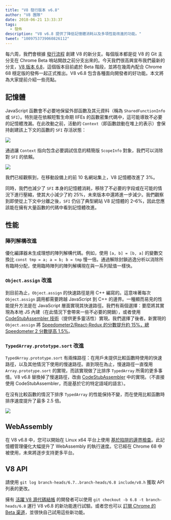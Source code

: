 ```yaml
---
title: "V8 發行版本 v6.8"
author: "V8 團隊"
date: 2018-06-21 13:33:37
tags:
  - 發佈
description: "V8 v6.8 提供了降低記憶體消耗以及多項性能改進的功能。"
tweet: "1009753739060826112"
---
```

每六周，我們會根據 [發行流程](/docs/release-process) 創建 V8 的新分支。每個版本都是從 V8 的 Git 主分支在 Chrome Beta 哨站開啟之前分支出來的。今天我們很高興宣布我們最新的分支，[V8 版本 6.8](https://chromium.googlesource.com/v8/v8.git/+log/branch-heads/6.8)，這個版本目前處於 Beta 階段，並將在幾周內配合 Chrome 68 穩定版的發佈一起正式推出。V8 v6.8 包含各種面向開發者的好功能。本文將為大家提前介紹一些亮點。

<!--truncate-->
## 記憶體

JavaScript 函數會不必要地保留外部函數及其元資料（稱為 `SharedFunctionInfo` 或 `SFI`）。特別是在依賴短暫生命期 IIFEs 的函數密集代碼中，這可能導致不必要的記憶體洩漏。在此改動之前，活動的 `Context`（即函數啟動在堆上的表示）會保持創建該上下文的函數的 `SFI` 存活狀態：

![](/_img/v8-release-68/context-jsfunction-before.svg)

通過讓 `Context` 指向包含必要調試信息的精簡版 `ScopeInfo` 對象，我們可以消除對 `SFI` 的依賴。

![](/_img/v8-release-68/context-jsfunction-after.svg)

我們已經觀察到，在移動設備上的前 10 名網站集上，V8 記憶體改進了 3%。

同時，我們也減少了 `SFI` 本身的記憶體消耗，移除了不必要的字段或在可能的情況下進行壓縮，使其大小減少了約 25%，未來版本中還將進一步減少。我們觀察到即使從上下文中分離之後，`SFI` 仍佔了典型網站 V8 記憶體的 2–6%，因此您應該能在擁有大量函數的代碼中看到記憶體改進。

## 性能

### 陣列解構改進

優化編譯器未生成理想的陣列解構代碼。例如，使用 `[a, b] = [b, a]` 的變數交換比 `const tmp = a; a = b; b = tmp` 慢一倍。通過解除封鎖逃逸分析以消除所有臨時分配，使用臨時陣列的陣列解構現在與一系列賦值一樣快。

### `Object.assign` 改進

到目前為止，`Object.assign` 的快速路徑是用 C++ 編寫的。這意味著每次 `Object.assign` 調用都需要跨越 JavaScript 到 C++ 的邊界。一種顯而易見的性能提升方法是在 JavaScript 層面實現其快速路徑。我們有兩個選擇：要麼將其實現為本地 JS 內建（在此情況下會帶來一些不必要的開銷），或者使用 [CodeStubAssembler 技術](/blog/csa)（提供更多靈活性）實現。我們選擇了後者。新實現的 `Object.assign` 將 [Speedometer2/React-Redux 的分數提升約 15%，總 Speedometer 2 分數提高 1.5%](https://chromeperf.appspot.com/report?sid=d9ea9a2ae7cd141263fde07ea90da835cf28f5c87f17b53ba801d4ac30979558&start_rev=550155&end_rev=552590)。

### `TypedArray.prototype.sort` 改進

`TypedArray.prototype.sort` 有兩條路徑：在用戶未提供比較函數時使用的快速路徑，以及其他情況下使用的慢速路徑。直到現在為止，慢速路徑一直復用 `Array.prototype.sort` 的實現，而該實現做了比排序 `TypedArray` 所需的更多事情。V8 v6.8 替換掉了慢速路徑，改由 [CodeStubAssembler](/blog/csa) 中的實現。（不直接使用 CodeStubAssembler，而是基於它的特定語域的語言）。

在沒有比較函數的情況下排序 `TypedArray` 的性能保持不變，而在使用比較函數時排序速度提升了最多 2.5 倍。

![](/_img/v8-release-68/typedarray-sort.svg)

## WebAssembly

在 V8 v6.8 中，您可以開始在 Linux x64 平台上使用 [基於陷阱的邊界檢查](https://docs.google.com/document/d/17y4kxuHFrVxAiuCP_FFtFA2HP5sNPsCD10KEx17Hz6M/edit)。此記憶體管理優化大幅提升了 WebAssembly 的執行速度。它已經在 Chrome 68 中被使用，未來將逐步支持更多平台。

## V8 API

請使用 `git log branch-heads/6.7..branch-heads/6.8 include/v8.h` 獲取 API 列表的更改。

擁有 [活躍 V8 源代碼結帳](/docs/source-code#using-git) 的開發者可以使用 `git checkout -b 6.8 -t branch-heads/6.8` 運行 V8 v6.8 的新功能進行試驗。或者您也可以 [訂閱 Chrome 的 Beta 渠道](https://www.google.com/chrome/browser/beta.html)，並很快自己試用這些新功能。
